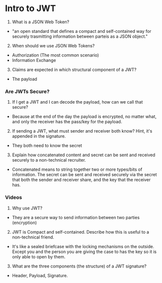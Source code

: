 # Intro to JWT

1. What is a JSON Web Token?

* "an open standard that defines a compact and self-contained way for securely trasmitting information between parteis as a JSON object."

2. When should we use JSON Web Tokens?

* Authorization (The most common scenario)
* Information Exchange 

3. Claims are expected in which structural component of a JWT?

* The payload

### Are JWTs Secure?

1. If I get a JWT and I can decode the payload, how can we call that secure?

* Because at the end of the day the payload is encrypted, no matter what, and only the receiver has the pass/key for the payload.

2. If sending a JWT, what must sender and receiver both know? Hint, it's appended in the signature.

* They both need to know the secret

3. Explain how concatenated content and secret can be sent and received securely to a non-technical recruiter.

* Concatenated means to string together two or more types/bits of information. The secret can be sent and received securely via the secret that both the sender and receiver share, and the key that the receiver has.

### Videos

1. Why use JWT?

* They are a secure way to send information between two parties (encryption)

2. JWT is Compact and self-contained. Describe how this is useful to a non-technical friend.

* It's like a sealed briefcase with the locking mechanisms on the outside. Except you and the person you are giving the case to has the key so it is only able to open by them.

3. What are the three components (the structure) of a JWT signature?

* Header, Payload, Signature.
